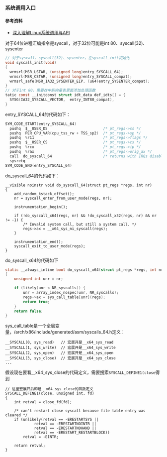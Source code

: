### 系统调用入口

#### 参考资料
* [深入理解Linux系统调用与API](https://heapdump.cn/article/4424650)

对于64位进程汇编指令是syscall，对于32位可能是int 80、syscall(32)、sysenter
```c
// 对于syscall、syscall(32)、sysenter，在syscall_init初始化
void syscall_init(void)
{
  wrmsrl(MSR_LSTAR, (unsigned long)entry_SYSCALL_64);
  wrmsrl(MSR_CSTAR, (unsigned long)entry_SYSCALL_compat);
  wrmsrl_safe(MSR_IA32_SYSENTER_EIP, (u64)entry_SYSENTER_compat);
}
// 对于int 80，需要在中断向量表里面添加处理函数
tatic const __initconst struct idt_data def_idts[] = {
  SYSG(IA32_SYSCALL_VECTOR,  entry_INT80_compat),
}
```

entry_SYSCALL_64的代码如下：
```c
SYM_CODE_START(entry_SYSCALL_64)
  pushq  $__USER_DS                         /* pt_regs->ss */
  pushq  PER_CPU_VAR(cpu_tss_rw + TSS_sp2)  /* pt_regs->sp */
  pushq  %r11                               /* pt_regs->flags */
  pushq  $__USER_CS                         /* pt_regs->cs */
  pushq  %rcx                               /* pt_regs->ip */
  pushq  %rax                               /* pt_regs->orig_ax */
  call  do_syscall_64                       /* returns with IRQs disabled */
  sysretq
SYM_CODE_END(entry_SYSCALL_64)
```

do_syscall_64的代码如下：
```
__visible noinstr void do_syscall_64(struct pt_regs *regs, int nr)
{
	add_random_kstack_offset();
	nr = syscall_enter_from_user_mode(regs, nr);

	instrumentation_begin();

	if (!do_syscall_x64(regs, nr) && !do_syscall_x32(regs, nr) && nr != -1) {
		/* Invalid system call, but still a system call. */
		regs->ax = __x64_sys_ni_syscall(regs);
	}

	instrumentation_end();
	syscall_exit_to_user_mode(regs);
}
```

do_syscall_x64的代码如下
```c
static __always_inline bool do_syscall_x64(struct pt_regs *regs, int nr)
{
	unsigned int unr = nr;

	if (likely(unr < NR_syscalls)) {
		unr = array_index_nospec(unr, NR_syscalls);
		regs->ax = sys_call_table[unr](regs);
		return true;
	}
	return false;
}
```

sys_call_table是一个全局变量，/arch/x86/include/generated/asm/syscalls_64.h定义：
```
__SYSCALL(0, sys_read)   // 宏展开是__x64_sys_read
__SYSCALL(1, sys_write)  // 宏展开是__x64_sys_write
__SYSCALL(2, sys_open)   // 宏展开是__x64_sys_open
__SYSCALL(3, sys_close)  // 宏展开是__x64_sys_close
...
```

假设现在要看__x64_sys_close的代码定义，需要搜索`SYSCALL_DEFINE1(close`得到
```
// 这里宏展开后即是__x64_sys_close的函数定义
SYSCALL_DEFINE1(close, unsigned int, fd)
{
	int retval = close_fd(fd);

	/* can't restart close syscall because file table entry was cleared */
	if (unlikely(retval == -ERESTARTSYS ||
		     retval == -ERESTARTNOINTR ||
		     retval == -ERESTARTNOHAND ||
		     retval == -ERESTART_RESTARTBLOCK))
		retval = -EINTR;

	return retval;
}
```
